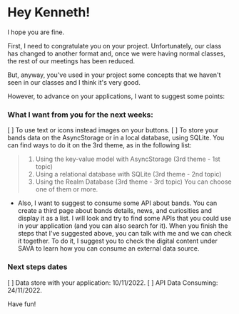 # Hey Kenneth!
I hope you are fine.

First, I need to congratulate you on your project. Unfortunately, our class has changed to another format and, once we were having normal classes, the rest of our meetings has been reduced.

But, anyway, you've used in your project some concepts that we haven't seen in our classes and I think it's very good.

However, to advance on your applications, I want to suggest some points:
### What I want from you for the next weeks:
[ ] To use text or icons instead images on your buttons.
[ ] To store your bands data on the AsyncStorage or in a local database, using SQLite.
You can find ways to do it on the 3rd theme, as in the following list:
> 1. Using the key-value model with AsyncStorage (3rd theme - 1st topic)
> 2. Using a relational database with SQLite (3rd theme - 2nd topic)
> 3. Using the Realm Database (3rd theme - 3rd topic)
> You can choose one of them or more.

- Also, I want to suggest to consume some API about bands. You can create a third page about bands details, news, and curiosities and display it as a list.
I will look and try to find some APIs that you could use in your application (and you can also search for it). When you finish the steps that I've suggested above, you can talk with me and we can check it together.
To do it, I suggest you to check the digital content under SAVA to learn how you can consume an external data source.

### Next steps dates
[ ] Data store with your application: 10/11/2022.
[ ] API Data Consuming: 24/11/2022.

Have fun!